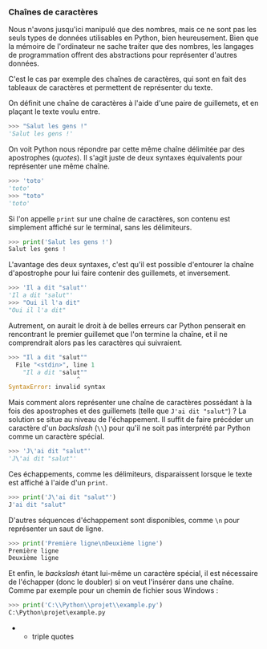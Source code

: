 ### Chaînes de caractères

Nous n'avons jusqu'ici manipulé que des nombres, mais ce ne sont pas les seuls types de données utilisables en Python, bien heureusement.
Bien que la mémoire de l'ordinateur ne sache traiter que des nombres, les langages de programmation offrent des abstractions pour représenter d'autres données.

C'est le cas par exemple des chaînes de caractères, qui sont en fait des tableaux de caractères et permettent de représenter du texte.

On définit une chaîne de caractères à l'aide d'une paire de guillemets, et en plaçant le texte voulu entre.

```python
>>> "Salut les gens !"
'Salut les gens !'
```

On voit Python nous répondre par cette même chaîne délimitée par des apostrophes (_quotes_).
Il s'agit juste de deux syntaxes équivalents pour représenter une même chaîne.

```python
>>> 'toto'
'toto'
>>> "toto"
'toto'
```

Si l'on appelle `print` sur une chaîne de caractères, son contenu est simplement affiché sur le terminal, sans les délimiteurs.

```python
>>> print('Salut les gens !')
Salut les gens !
```

L'avantage des deux syntaxes, c'est qu'il est possible d'entourer la chaîne d'apostrophe pour lui faire contenir des guillemets, et inversement.

```python
>>> 'Il a dit "salut"'
'Il a dit "salut"'
>>> "Oui il l'a dit"
"Oui il l'a dit"
```

Autrement, on aurait le droit à de belles erreurs car Python penserait en rencontrant le premier guillemet que l'on termine la chaîne, et il ne comprendrait alors pas les caractères qui suivraient.

```python
>>> "Il a dit "salut""
  File "<stdin>", line 1
    "Il a dit "salut""
                   ^
SyntaxError: invalid syntax
```

Mais comment alors représenter une chaîne de caractères possédant à la fois des apostrophes et des guillemets (telle que `J'ai dit "salut"`) ?
La solution se situe au niveau de l'échappement.
Il suffit de faire précéder un caractère d'un _backslash_ (`\\`) pour qu'il ne soit pas interprété par Python comme un caractère spécial.

```python
>>> 'J\'ai dit "salut"'
'J\'ai dit "salut"'
```

Ces échappements, comme les délimiteurs, disparaissent lorsque le texte est affiché à l'aide d'un `print`.

```python
>>> print('J\'ai dit "salut"')
J'ai dit "salut"
```

D'autres séquences d'échappement sont disponibles, comme `\n` pour représenter un saut de ligne.

```python
>>> print('Première ligne\nDeuxième ligne')
Première ligne
Deuxième ligne
```

Et enfin, le _backslash_ étant lui-même un caractère spécial, il est nécessaire de l'échapper (donc le doubler) si on veut l'insérer dans une chaîne.
Comme par exemple pour un chemin de fichier sous Windows :

```python
>>> print('C:\\Python\\projet\\example.py')
C:\Python\projet\example.py
```

* + triple quotes
